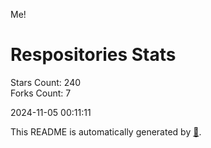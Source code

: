 Me!

# Respositories Stats
Stars Count: 240  
Forks Count: 7

2024-11-05 00:11:11  

This README is automatically generated by [🐰](https://github.com/rnitta/rnitta).
